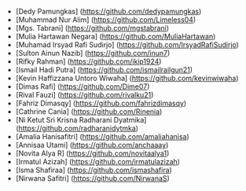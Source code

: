 - [Dedy Pamungkas] (https://github.com/dedypamungkas)
- [Muhammad Nur Alim] (https://github.com/Limeless04)
- [Mgs. Tabrani] (https://github.com/mgstabrani)
- [Mulia Hartawan Negara] (https://github.com/MuliaHartawan)
- [Muhamad Irsyad Rafi Sudirjo] (https://github.com/IrsyadRafiSudirjo)
- [Sulton Ainun Nazib] (https://github.com/inun7)
- [Rifky Rahman] (https://github.com/ikip1924)
- [Ismail Hadi Putra] (https://github.com/ismailrailgun21)
- [Kevin Haffizzana Untoro Wiwaha] (https://github.com/kevinwiwaha)
- [Dimas Rafi] (https://github.com/Dime07)
- [Rival Fauzi] (https://github.com/rivalku21)
- [Fahriz Dimasqy] (https://github.com/fahrizdimasqy)
- [Cathrine Cania] (https://github.com/Rinenia)
- [Ni Ketut Sri Krisna Radharani Dyatmika] (https://github.com/radharanidytmka)
- [Amalia Hanisafitri] (https://github.com/amaliahanisa)
- [Annisaa Utami] (https://github.com/anchaaay)
- [Novita Alya R] (https://github.com/novitaalya1)
- [Irmatul Azizah] (https://github.com/irmatulazizah)
- [Isma Shafiraa] (https://github.com/ismashafira)
- [Nirwana Safitri] (https://github.com/NirwanaS)